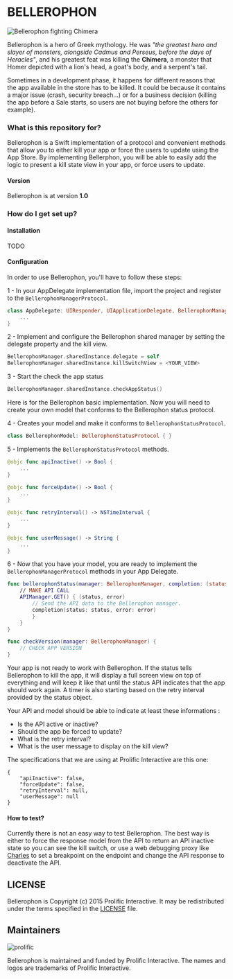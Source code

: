 # BELLEROPHON #

![Bellerophon fighting Chimera](http://www1.artflakes.com/artwork/products/246494/poster/246494.jpg)

Bellerophon is a hero of Greek mythology. He was *"the greatest hero and slayer of monsters, alongside Cadmus and Perseus, before the days of Heracles"*, and his greatest feat was killing the **Chimera**, a monster that Homer depicted with a lion's head, a goat's body, and a serpent's tail.

Sometimes in a development phase, it happens for different reasons that the app available in the store has to be killed. It could be because it contains a major issue (crash, security breach...) or for a business decision (killing the app before a Sale starts, so users are not buying before the others for example).

### What is this repository for? ###

Bellerophon is a Swift implementation of a protocol and convenient methods that allow you to either kill your app or force the users to update using the App Store. By implementing Bellerphon, you will be able to easily add the logic to present a kill state view in your app, or force users to update.

#### Version ####
Bellerophon is at version **1.0**


### How do I get set up? ###

#### Installation ####

TODO

#### Configuration ####

In order to use Bellerophon, you'll have to follow these steps:

1 - In your AppDelegate implementation file, import the project and register to the `BellerophonManagerProtocol`.

```swift
class AppDelegate: UIResponder, UIApplicationDelegate, BellerophonManagerProtocol {
	...
}
```

2 - Implement and configure the Bellerophon shared manager by setting the delegate property and the kill view.

```swift
BellerophonManager.sharedInstance.delegate = self
BellerophonManager.sharedInstance.killSwitchView = <YOUR_VIEW>
```

3 - Start the check the app status

```swift
BellerophonManager.sharedInstance.checkAppStatus()
```

Here is for the Bellerophon basic implementation. Now you will need to create your own model that conforms to the Bellerophon status protocol.

4 - Creates your model and make it conforms to `BellerophonStatusProtocol`.

```swift
class BellerophonModel: BellerophonStatusProtocol { }
```

5 - Implements the `BellerophonStatusProtocol` methods.

```swift
@objc func apiInactive() -> Bool {
	...
}

@objc func forceUpdate() -> Bool {
	...
}

@objc func retryInterval() -> NSTimeInterval {
	...
}

@objc func userMessage() -> String {
	...
}
```

6 - Now that you have your model, you are ready to implement the `BellerophonManagerProtocol` methods in your App Delegate.

```swift
func bellerophonStatus(manager: BellerophonManager, completion: (status: BellerophonStatusProtocol?, error: NSError?) -> ()) {
	// MAKE API CALL
	APIManager.GET() { (status, error)
		// Send the API data to the Bellerophon manager.
		completion(status: status, error: error)
		}
	}
}

func checkVersion(manager: BellerophonManager) {
	// CHECK APP VERSION
}
```

Your app is not ready to work with Bellerophon. If the status tells Bellerophon to kill the app, it will display a full screen view on top of everything and will keep it like that until the status API indicates that the app should work again. A timer is also starting based on the retry interval provided by the status object.

Your API and model should be able to indicate at least these informations :

* Is the API active or inactive?
* Should the app be forced to update?
* What is the retry interval?
* What is the user message to display on the kill view?

The specifications that we are using at Prolific Interactive are this one:

```
{
    "apiInactive": false,
    "forceUpdate": false,
    "retryInterval": null,
    "userMessage": null
}
```


#### How to test? ####

Currently there is not an easy way to test Bellerophon. The best way is either to force the response model from the API to return an API inactive state so you can see the kill switch, or use a web debugging proxy like [Charles](http://www.charlesproxy.com) to set a breakpoint on the endpoint and change the API response to deactivate the API.

## LICENSE ##

Bellerophon is Copyright (c) 2015 Prolific Interactive. It may be redistributed under the terms specified in the [LICENSE](LICENSE.md) file.

## Maintainers

![prolific](https://s3.amazonaws.com/prolificsitestaging/logos/Prolific_Logo_Full_Color.png)

Bellerophon is maintained and funded by Prolific Interactive. The names and logos are trademarks of Prolific Interactive.